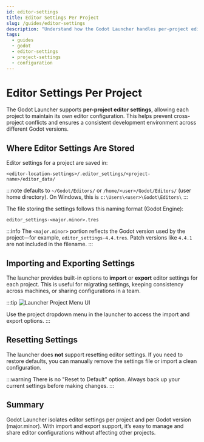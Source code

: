 ```yaml
---
id: editor-settings
title: Editor Settings Per Project
slug: /guides/editor-settings
description: "Understand how the Godot Launcher handles per-project editor settings, where they're stored, and how to manage them across Godot versions."
tags:
  - guides
  - godot
  - editor-settings
  - project-settings
  - configuration
---
```


# Editor Settings Per Project

The Godot Launcher supports **per-project editor settings**, allowing each project to maintain its own editor configuration. This helps prevent cross-project conflicts and ensures a consistent development environment across different Godot versions.

## Where Editor Settings Are Stored

Editor settings for a project are saved in:

```
<editor-location-settings>/.editor_settings/<project-name>/editor_data/
```

:::note
defaults to `~/Godot/Editors/` or `/home/<user>/Godot/Editors/` (user home directory).
On Windows, this is `c:\Users\<user>\Godot\Editors\`
:::

The file storing the settings follows this naming format (Godot Engine):

```
editor_settings-<major.minor>.tres
```

:::info
The `<major.minor>` portion reflects the Godot version used by the project—for example, `editor_settings-4.4.tres`. Patch versions like `4.4.1` are not included in the filename.
:::

## Importing and Exporting Settings

The launcher provides built-in options to **import** or **export** editor settings for each project. This is useful for migrating settings, keeping consistency across machines, or sharing configurations in a team.

:::tip
![Launcher Project Menu UI](/img/Per_Project_Editor_Settings_Dark.png)

Use the project dropdown menu in the launcher to access the import and export options.
:::

## Resetting Settings

The launcher does **not** support resetting editor settings. If you need to restore defaults, you can manually remove the settings file or import a clean configuration.

:::warning
There is no "Reset to Default" option. Always back up your current settings before making changes.
:::

## Summary

Godot Launcher isolates editor settings per project and per Godot version (major.minor). With import and export support, it’s easy to manage and share editor configurations without affecting other projects.
